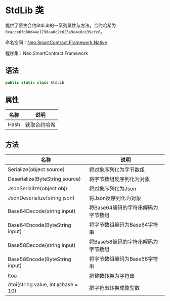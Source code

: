 # StdLib 类

提供了原生合约StdLib的一系列属性与方法，合约哈希为`0xacce6fd80d44e1796aa0c2c625e9e4e0ce39efc0`。

命名空间：[Neo.SmartContract.Framework.Native](../native.md)

程序集：Neo.SmartContract.Framework

## 语法

```c#
public static class StdLib
```

## 属性

| 名称 | 说明         |
| ---- | ------------ |
| Hash | 获取合约哈希 |

## 方法

| 名称                                       | 说明              |
| ---------------------------------------- | --------------- |
| Serialize(object source) | 将对象序列化为字节数组 |
| Deserialize(ByteString source) | 将字节数组反序列化为对象 |
| JsonSerialize(object obj) | 将对象序列化为Json |
| JsonDeserialize(string json) | 将Json反序列化为对象 |
| Base64Decode(string input) | 将Base64编码的字符串解码为字节数组 |
| Base64Encode(ByteString input) | 将字节数组编码为Base64字符串 |
| Base58Decode(string input) | 将Base58编码的字符串解码为字节数组 |
| Base58Encode(ByteString input) | 将字节数组编码为Base58字符串 |
| Itoa | 把整数转换为字符串 |
| Atoi(string value, int @base = 10) | 把字符串转换成整型数 |